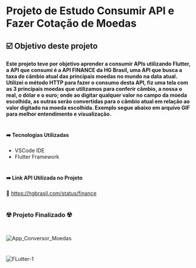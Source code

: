 # Projeto de Estudo Consumir API e Fazer Cotação de Moedas

## :ballot_box_with_check: Objetivo deste projeto

#### Este projeto teve por objetivo aprender a consumir APIs utilizando Flutter, a API que consumi é a API FINANCE da HG Brasil, uma API que busca a taxa de câmbio atual das principais moedas no mundo na data atual. Utilizei o método HTTP para fazer o consumo desta API, fiz uma tela com as 3 principais moedas que utilizamos para conferir câmbio, a nossa o real, o dólar e o euro; onde ao digitar qualquer valor no campo da moeda escolhida, as outras serão convertidas para o câmbio atual em relação ao valor digitado na moeda escolhida. Exemplo segue abaixo em arquivo GIF para melhor entendimento e visualização.

#

#### :arrow_right: Tecnologias Utilizadas

* VSCode IDE
* Flutter Framework
#

#### :arrow_right: Link API Utilizada no Projeto

:link: https://hgbrasil.com/status/finance
#

### :radioactive: Projeto Finalizado :radioactive:

#

![App_Conversor_Moedas](https://user-images.githubusercontent.com/41458938/160605946-24afe62c-87c7-454e-bf69-e42667835845.gif)

#

![FLutter-1](https://user-images.githubusercontent.com/41458938/160608751-47709189-dc81-4ceb-9f25-5fe0970fb05d.png)


